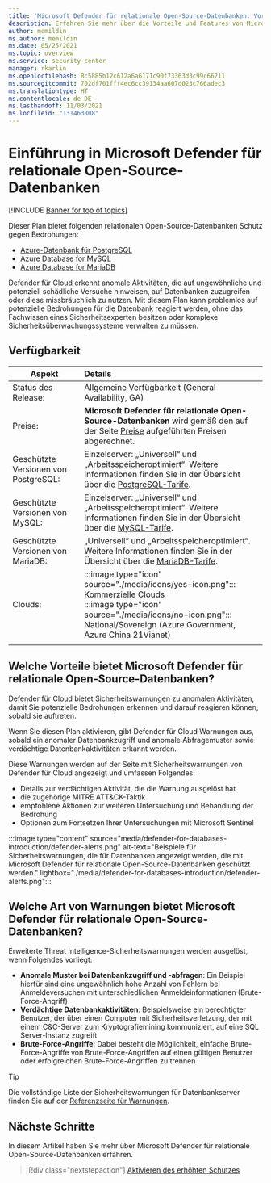 ```yaml
---
title: 'Microsoft Defender für relationale Open-Source-Datenbanken: Vorteile und Features'
description: Erfahren Sie mehr über die Vorteile und Features von Microsoft Defender für relationale Open-Source-Datenbanken wie PostgreSQL, MySQL und MariaDB.
author: memildin
ms.author: memildin
ms.date: 05/25/2021
ms.topic: overview
ms.service: security-center
manager: rkarlin
ms.openlocfilehash: 8c5885b12c612a6a6171c90f73363d3c99c66211
ms.sourcegitcommit: 702df701fff4ec6cc39134aa607d023c766adec3
ms.translationtype: HT
ms.contentlocale: de-DE
ms.lasthandoff: 11/03/2021
ms.locfileid: "131463808"
---
```

# <a name="introduction-to-microsoft-defender-for-open-source-relational-databases"></a>Einführung in Microsoft Defender für relationale Open-Source-Datenbanken

[!INCLUDE [Banner for top of topics](./includes/banner.md)]

Dieser Plan bietet folgenden relationalen Open-Source-Datenbanken Schutz gegen Bedrohungen:

- [Azure-Datenbank für PostgreSQL](../postgresql/index.yml)
- [Azure Database for MySQL](../mysql/index.yml)
- [Azure Database for MariaDB](../mariadb/index.yml)

Defender für Cloud erkennt anomale Aktivitäten, die auf ungewöhnliche und potenziell schädliche Versuche hinweisen, auf Datenbanken zuzugreifen oder diese missbräuchlich zu nutzen. Mit diesem Plan kann problemlos auf potenzielle Bedrohungen für die Datenbank reagiert werden, ohne das Fachwissen eines Sicherheitsexperten besitzen oder komplexe Sicherheitsüberwachungssysteme verwalten zu müssen.

## <a name="availability"></a>Verfügbarkeit

| Aspekt                             | Details                                                                                                                                    |
|------------------------------------|:-------------------------------------------------------------------------------------------------------------------------------------------|
| Status des Release:                     | Allgemeine Verfügbarkeit (General Availability, GA)                                                     |
| Preise:                           | **Microsoft Defender für relationale Open-Source-Datenbanken** wird gemäß den auf der Seite [Preise](https://azure.microsoft.com/pricing/details/security-center/) aufgeführten Preisen abgerechnet.   |
| Geschützte Versionen von PostgreSQL:  | Einzelserver: „Universell“ und „Arbeitsspeicheroptimiert“. Weitere Informationen finden Sie in der Übersicht über die [PostgreSQL-Tarife](../postgresql/concepts-pricing-tiers.md).   |
| Geschützte Versionen von MySQL:       | Einzelserver: „Universell“ und „Arbeitsspeicheroptimiert“. Weitere Informationen finden Sie in der Übersicht über die [MySQL-Tarife](../mysql/concepts-pricing-tiers.md).                        |
| Geschützte Versionen von MariaDB:     | „Universell“ und „Arbeitsspeicheroptimiert“. Weitere Informationen finden Sie in der Übersicht über die [MariaDB-Tarife](../mariadb/concepts-pricing-tiers.md).                      |
| Clouds:                            | :::image type="icon" source="./media/icons/yes-icon.png"::: Kommerzielle Clouds<br>:::image type="icon" source="./media/icons/no-icon.png"::: National/Sovereign (Azure Government, Azure China 21Vianet) |
|                                    |                                                                                                                                            |

## <a name="what-are-the-benefits-of-microsoft-defender-for-open-source-relational-databases"></a>Welche Vorteile bietet Microsoft Defender für relationale Open-Source-Datenbanken?

Defender für Cloud bietet Sicherheitswarnungen zu anomalen Aktivitäten, damit Sie potenzielle Bedrohungen erkennen und darauf reagieren können, sobald sie auftreten.

Wenn Sie diesen Plan aktivieren, gibt Defender für Cloud Warnungen aus, sobald ein anomaler Datenbankzugriff und anomale Abfragemuster sowie verdächtige Datenbankaktivitäten erkannt werden.

Diese Warnungen werden auf der Seite mit Sicherheitswarnungen von Defender für Cloud angezeigt und umfassen Folgendes:

- Details zur verdächtigen Aktivität, die die Warnung ausgelöst hat
- die zugehörige MITRE ATT&CK-Taktik
- empfohlene Aktionen zur weiteren Untersuchung und Behandlung der Bedrohung
- Optionen zum Fortsetzen Ihrer Untersuchungen mit Microsoft Sentinel

:::image type="content" source="media/defender-for-databases-introduction/defender-alerts.png" alt-text="Beispiele für Sicherheitswarnungen, die für Datenbanken angezeigt werden, die mit Microsoft Defender für relationale Open-Source-Datenbanken geschützt werden." lightbox="./media/defender-for-databases-introduction/defender-alerts.png":::

## <a name="what-kind-of-alerts-does-microsoft-defender-for-open-source-relational-databases-provide"></a>Welche Art von Warnungen bietet Microsoft Defender für relationale Open-Source-Datenbanken?

Erweiterte Threat Intelligence-Sicherheitswarnungen werden ausgelöst, wenn Folgendes vorliegt:

- **Anomale Muster bei Datenbankzugriff und -abfragen**: Ein Beispiel hierfür sind eine ungewöhnlich hohe Anzahl von Fehlern bei Anmeldeversuchen mit unterschiedlichen Anmeldeinformationen (Brute-Force-Angriff)
- **Verdächtige Datenbankaktivitäten**: Beispielsweise ein berechtigter Benutzer, der über einen Computer mit Sicherheitsverletzung, der mit einem C&C-Server zum Kryptografiemining kommuniziert, auf eine SQL Server-Instanz zugreift
- **Brute-Force-Angriffe**: Dabei besteht die Möglichkeit, einfache Brute-Force-Angriffe von Brute-Force-Angriffen auf einen gültigen Benutzer oder erfolgreichen Brute-Force-Angriffen zu trennen

> [!TIP]
> Die vollständige Liste der Sicherheitswarnungen für Datenbankserver finden Sie auf der [Referenzseite für Warnungen](alerts-reference.md#alerts-osrdb).



## <a name="next-steps"></a>Nächste Schritte

In diesem Artikel haben Sie mehr über Microsoft Defender für relationale Open-Source-Datenbanken erfahren.

> [!div class="nextstepaction"]
> [Aktivieren des erhöhten Schutzes](enable-enhanced-security.md)
